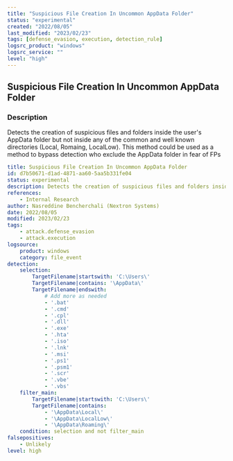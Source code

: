 ```yaml
---
title: "Suspicious File Creation In Uncommon AppData Folder"
status: "experimental"
created: "2022/08/05"
last_modified: "2023/02/23"
tags: [defense_evasion, execution, detection_rule]
logsrc_product: "windows"
logsrc_service: ""
level: "high"
---
```


## Suspicious File Creation In Uncommon AppData Folder

### Description

Detects the creation of suspicious files and folders inside the user's AppData folder but not inside any of the common and well known directories (Local, Romaing, LocalLow). This method could be used as a method to bypass detection who exclude the AppData folder in fear of FPs

```yml
title: Suspicious File Creation In Uncommon AppData Folder
id: d7b50671-d1ad-4871-aa60-5aa5b331fe04
status: experimental
description: Detects the creation of suspicious files and folders inside the user's AppData folder but not inside any of the common and well known directories (Local, Romaing, LocalLow). This method could be used as a method to bypass detection who exclude the AppData folder in fear of FPs
references:
    - Internal Research
author: Nasreddine Bencherchali (Nextron Systems)
date: 2022/08/05
modified: 2023/02/23
tags:
    - attack.defense_evasion
    - attack.execution
logsource:
    product: windows
    category: file_event
detection:
    selection:
        TargetFilename|startswith: 'C:\Users\'
        TargetFilename|contains: '\AppData\'
        TargetFilename|endswith:
            # Add more as needed
            - '.bat'
            - '.cmd'
            - '.cpl'
            - '.dll'
            - '.exe'
            - '.hta'
            - '.iso'
            - '.lnk'
            - '.msi'
            - '.ps1'
            - '.psm1'
            - '.scr'
            - '.vbe'
            - '.vbs'
    filter_main:
        TargetFilename|startswith: 'C:\Users\'
        TargetFilename|contains:
            - '\AppData\Local\'
            - '\AppData\LocalLow\'
            - '\AppData\Roaming\'
    condition: selection and not filter_main
falsepositives:
    - Unlikely
level: high

```
